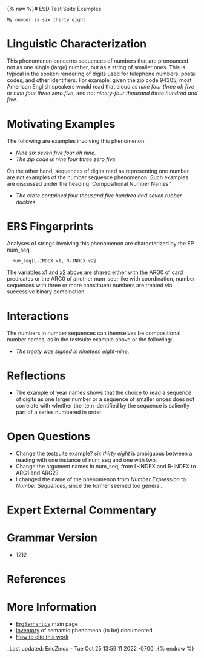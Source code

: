 {% raw %}# ESD Test Suite Examples

    My number is six thirty eight.

# Linguistic Characterization

This phenomenon concerns sequences of numbers that are pronounced not as
one single (large) number, but as a string of smaller ones. This is
typical in the spoken rendering of digits used for telephone numbers,
postal codes, and other identifiers. For example, given the zip code
94305, most American English speakers would read that aloud as *nine
four three oh five* or *nine four three zero five*, and not *ninety-four
thousand three hundred and five*.

# Motivating Examples

The following are examples involving this phenomenon:

- *Nine six seven five four oh nine.*
- *The zip code is nine four three zero five.*

On the other hand, sequences of digits read as representing one number
are not examples of the number sequence phenomenon. Such examples are
discussed under the heading \`Compositional Number Names.'

- *The crate contained four thousand five hundred and seven rubber
duckies.*

# ERS Fingerprints

Analyses of strings involving this phenomenon are characterized by the
EP num\_seq.

      num_seq[L-INDEX x1, R-INDEX x2]

The variables x1 and x2 above are shared either with the ARG0 of card
predicates or the ARG0 of another num\_seq; like with coordination,
number sequences with three or more constituent numbers are treated via
successive binary combination.

# Interactions

The numbers in number sequences can themselves be compositional number
names, as in the testsuite example above or the following:

- *The treaty was signed in nineteen eight-nine.*

# Reflections

- The example of year names shows that the choice to read a sequence
of digits as one larger number or a sequence of smaller onces does
not correlate with whether the item identified by the sequence is
saliently part of a series numbered in order.

# Open Questions

- Change the testsuite example? *six thirty eight* is ambiguous
between a reading with one instance of num\_seq and one with two.
- Change the argument names in num\_seq, from L-INDEX and R-INDEX to
ARG1 and ARG2?
- I changed the name of the phenomenon from *Number Expression* to
*Number Sequences*, since the former seemed too general.

# Expert External Commentary

# Grammar Version

- 1212

# References

# More Information

- [ErgSemantics](../ErgSemantics) main page
- [Inventory](../ErgSemantics_Inventory) of semantic phenomena (to be)
documented
- [How to cite this work](../ErgSemantics_HowToCite)

_Last updated: EricZinda - Tue Oct 25 13:59:11 2022 -0700
_{% endraw %}